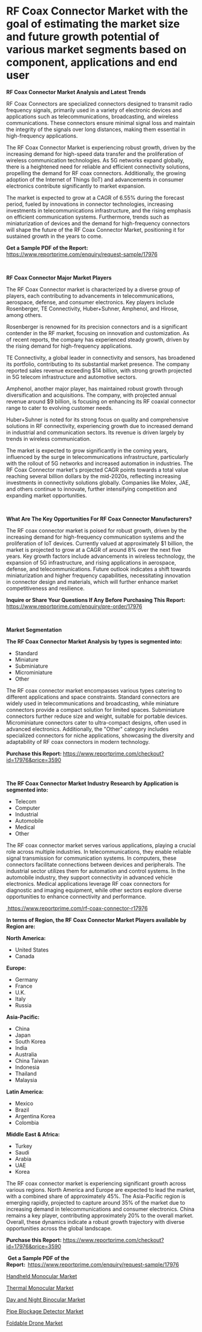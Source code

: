 <p><h1>RF Coax Connector Market with the goal of estimating the market size and future growth potential of various market segments based on component, applications and end user</h1></p><p><strong>RF Coax Connector Market Analysis and Latest Trends</strong></p>
<p><p>RF Coax Connectors are specialized connectors designed to transmit radio frequency signals, primarily used in a variety of electronic devices and applications such as telecommunications, broadcasting, and wireless communications. These connectors ensure minimal signal loss and maintain the integrity of the signals over long distances, making them essential in high-frequency applications.</p><p>The RF Coax Connector Market is experiencing robust growth, driven by the increasing demand for high-speed data transfer and the proliferation of wireless communication technologies. As 5G networks expand globally, there is a heightened need for reliable and efficient connectivity solutions, propelling the demand for RF coax connectors. Additionally, the growing adoption of the Internet of Things (IoT) and advancements in consumer electronics contribute significantly to market expansion.</p><p>The market is expected to grow at a CAGR of 6.55% during the forecast period, fueled by innovations in connector technologies, increasing investments in telecommunications infrastructure, and the rising emphasis on efficient communication systems. Furthermore, trends such as miniaturization of devices and the demand for high-frequency connectors will shape the future of the RF Coax Connector Market, positioning it for sustained growth in the years to come.</p></p>
<p><strong>Get a Sample PDF of the Report:&nbsp;</strong> <a href="https://www.reportprime.com/enquiry/request-sample/17976?utm_campaign=3254&utm_medium=2&utm_source=Github&utm_content=ia&utm_term=18032025&utm_id=rf-coax-connector">https://www.reportprime.com/enquiry/request-sample/17976</a></p>
<p>&nbsp;</p>
<p><strong>RF Coax Connector Major Market Players</strong></p>
<p><p>The RF Coax Connector market is characterized by a diverse group of players, each contributing to advancements in telecommunications, aerospace, defense, and consumer electronics. Key players include Rosenberger, TE Connectivity, Huber+Suhner, Amphenol, and Hirose, among others.</p><p>Rosenberger is renowned for its precision connectors and is a significant contender in the RF market, focusing on innovation and customization. As of recent reports, the company has experienced steady growth, driven by the rising demand for high-frequency applications.</p><p>TE Connectivity, a global leader in connectivity and sensors, has broadened its portfolio, contributing to its substantial market presence. The company reported sales revenue exceeding $14 billion, with strong growth projected in 5G telecom infrastructure and automotive sectors.</p><p>Amphenol, another major player, has maintained robust growth through diversification and acquisitions. The company, with projected annual revenue around $9 billion, is focusing on enhancing its RF coaxial connector range to cater to evolving customer needs.</p><p>Huber+Suhner is noted for its strong focus on quality and comprehensive solutions in RF connectivity, experiencing growth due to increased demand in industrial and communication sectors. Its revenue is driven largely by trends in wireless communication.</p><p>The market is expected to grow significantly in the coming years, influenced by the surge in telecommunications infrastructure, particularly with the rollout of 5G networks and increased automation in industries. The RF Coax Connector market's projected CAGR points towards a total value reaching several billion dollars by the mid-2020s, reflecting increasing investments in connectivity solutions globally. Companies like Molex, JAE, and others continue to innovate, further intensifying competition and expanding market opportunities.</p></p>
<p>&nbsp;</p>
<p><strong>What Are The Key Opportunities For RF Coax Connector Manufacturers?</strong></p>
<p><p>The RF coax connector market is poised for robust growth, driven by the increasing demand for high-frequency communication systems and the proliferation of IoT devices. Currently valued at approximately $1 billion, the market is projected to grow at a CAGR of around 8% over the next five years. Key growth factors include advancements in wireless technology, the expansion of 5G infrastructure, and rising applications in aerospace, defense, and telecommunications. Future outlook indicates a shift towards miniaturization and higher frequency capabilities, necessitating innovation in connector design and materials, which will further enhance market competitiveness and resilience.</p></p>
<p><strong>Inquire or Share Your Questions If Any Before Purchasing This Report:</strong> <a href="https://www.reportprime.com/enquiry/pre-order/17976?utm_campaign=3254&utm_medium=2&utm_source=Github&utm_content=ia&utm_term=18032025&utm_id=rf-coax-connector">https://www.reportprime.com/enquiry/pre-order/17976</a></p>
<p>&nbsp;</p>
<p><strong>Market Segmentation</strong></p>
<p><strong>The RF Coax Connector Market Analysis by types is segmented into:</strong></p>
<p><ul><li>Standard</li><li>Miniature</li><li>Subminiature</li><li>Microminiature</li><li>Other</li></ul></p>
<p><p>The RF coax connector market encompasses various types catering to different applications and space constraints. Standard connectors are widely used in telecommunications and broadcasting, while miniature connectors provide a compact solution for limited spaces. Subminiature connectors further reduce size and weight, suitable for portable devices. Microminiature connectors cater to ultra-compact designs, often used in advanced electronics. Additionally, the "Other" category includes specialized connectors for niche applications, showcasing the diversity and adaptability of RF coax connectors in modern technology.</p></p>
<p><strong>Purchase this Report:&nbsp;</strong><a href="https://www.reportprime.com/checkout?id=17976&price=3590&utm_campaign=3254&utm_medium=2&utm_source=Github&utm_content=ia&utm_term=18032025&utm_id=rf-coax-connector">https://www.reportprime.com/checkout?id=17976&price=3590</a></p>
<p>&nbsp;</p>
<p><strong>The RF Coax Connector Market Industry Research by Application is segmented into:</strong></p>
<p><ul><li>Telecom</li><li>Computer</li><li>Industrial</li><li>Automobile</li><li>Medical</li><li>Other</li></ul></p>
<p><p>The RF coax connector market serves various applications, playing a crucial role across multiple industries. In telecommunications, they enable reliable signal transmission for communication systems. In computers, these connectors facilitate connections between devices and peripherals. The industrial sector utilizes them for automation and control systems. In the automobile industry, they support connectivity in advanced vehicle electronics. Medical applications leverage RF coax connectors for diagnostic and imaging equipment, while other sectors explore diverse opportunities to enhance connectivity and performance.</p></p>
<p><a href="https://www.reportprime.com/rf-coax-connector-r17976?utm_campaign=3254&utm_medium=2&utm_source=Github&utm_content=ia&utm_term=18032025&utm_id=rf-coax-connector">&nbsp;https://www.reportprime.com/rf-coax-connector-r17976</a></p>
<p><strong>In terms of Region, the RF Coax Connector Market Players available by Region are:</strong></p>
<p>
    <p> <strong> North America: </strong>
        <ul>
            <li>United States</li>
            <li>Canada</li>
        </ul>
        </p> 
    <p> <strong> Europe: </strong>
        <ul>
            <li>Germany</li>
            <li>France</li>
            <li>U.K.</li>
            <li>Italy</li>
            <li>Russia</li>
        </ul>
        </p> 
    <p> <strong> Asia-Pacific: </strong>
        <ul>
            <li>China</li>
            <li>Japan</li>
            <li>South Korea</li>
            <li>India</li>
            <li>Australia</li>
            <li>China Taiwan</li>
            <li>Indonesia</li>
            <li>Thailand</li>
            <li>Malaysia</li>
        </ul>
        </p> 
    <p> <strong> Latin America: </strong>
        <ul>
            <li>Mexico</li>
            <li>Brazil</li>
            <li>Argentina Korea</li>
            <li>Colombia</li>
        </ul>
        </p> 
    <p> <strong> Middle East & Africa: </strong>
        <ul>
            <li>Turkey</li>
            <li>Saudi</li>
            <li>Arabia</li>
            <li>UAE</li>
            <li>Korea</li>
        </ul>
    </p>
    </p>
<p><p>The RF coax connector market is experiencing significant growth across various regions. North America and Europe are expected to lead the market, with a combined share of approximately 45%. The Asia-Pacific region is emerging rapidly, projected to capture around 35% of the market due to increasing demand in telecommunications and consumer electronics. China remains a key player, contributing approximately 20% to the overall market. Overall, these dynamics indicate a robust growth trajectory with diverse opportunities across the global landscape.</p></p>
<p><strong>Purchase this Report: </strong><a href="https://www.reportprime.com/checkout?id=17976&price=3590&utm_campaign=3254&utm_medium=2&utm_source=Github&utm_content=ia&utm_term=18032025&utm_id=rf-coax-connector">https://www.reportprime.com/checkout?id=17976&price=3590</a></p>
<p>&nbsp;<strong>Get a Sample PDF of the Report:&nbsp;&nbsp;</strong><a href="https://www.reportprime.com/enquiry/request-sample/17976?utm_campaign=3254&utm_medium=2&utm_source=Github&utm_content=ia&utm_term=18032025&utm_id=rf-coax-connector">https://www.reportprime.com/enquiry/request-sample/17976</a></p>
<p><strong></strong></p>
<p><p><a href="https://www.linkedin.com/pulse/global-handheld-monocular-market-insights-size-share-trends-zl5ke?utm_campaign=3254&utm_medium=2&utm_source=Github&utm_content=ia&utm_term=18032025&utm_id=rf-coax-connector">Handheld Monocular Market</a></p><p><a href="https://www.linkedin.com/pulse/global-growth-thermal-monocular-market-projected-145-cagr-industry-et1re?utm_campaign=3254&utm_medium=2&utm_source=Github&utm_content=ia&utm_term=18032025&utm_id=rf-coax-connector">Thermal Monocular Market</a></p><p><a href="https://www.linkedin.com/pulse/global-day-night-binocular-market-set-expansion-projected-7tope?utm_campaign=3254&utm_medium=2&utm_source=Github&utm_content=ia&utm_term=18032025&utm_id=rf-coax-connector">Day and Night Binocular Market</a></p><p><a href="https://www.linkedin.com/pulse/research-report-analysis-pipe-blockage-detector-market-size-solbe?utm_campaign=3254&utm_medium=2&utm_source=Github&utm_content=ia&utm_term=18032025&utm_id=rf-coax-connector">Pipe Blockage Detector Market</a></p><p><a href="https://www.linkedin.com/pulse/foldable-drone-market-analysis-report-provides-future-pi0se?utm_campaign=3254&utm_medium=2&utm_source=Github&utm_content=ia&utm_term=18032025&utm_id=rf-coax-connector">Foldable Drone Market</a></p></p>